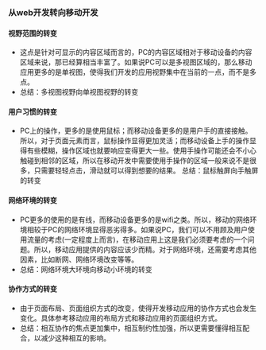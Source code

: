 ### 从web开发转向移动开发

#### 视野范围的转变

- 这点是针对可显示的内容区域而言的，PC的内容区域相对于移动设备的内容区域来说，那已经算相当丰富了。如果说PC可以是多视图区域的，那么移动应用更多的是单视图，使得我们开发的应用视野集中在当前的一点，而不是多点。
- 总结：多视图视野向单视图视野的转变

#### 用户习惯的转变

- PC上的操作，更多的是使用鼠标；而移动设备更多的是用户手的直接接触。所以，对于页面元素而言，鼠标操作显得更加灵活；而移动设备上手的操作显得有些模糊，操作区域也就要响应变得更大一些。使用手操作可能还会不小心触碰到相邻的区域，所以在移动开发中需要使用手操作的区域一般来说不是很多，只需要轻轻点击，滑动就可以得到想要的结果。 总结：鼠标触屏向手触屏的转变

####  网络环境的转变

- PC更多的使用的是有线，而移动设备更多的是wifi之类。所以，移动的网络环境相较于PC的网络环境显得恶劣得多。如果说PC，我们可以不用顾及用户使用流量的考虑(一定程度上而言)，在移动应用上这是我们必须要考虑的一个问题。所以，移动应用提供的内容应该少而精。对于网络环境，还需要考虑其他因素，比如断网、网络环境改变等等。 
- 总结：网络环境大环境向移动小环境的转变

#### 协作方式的转变

- 由于页面布局、页面组织方式的改变，使得开发移动应用的协作方式也会发生变化。具体参考移动应用的布局方式和移动应用的页面组织方式。
- 总结：相互协作的焦点更加集中，相互制约性加强，所以更需要懂得相互配合，以减少这种相互的影响。

